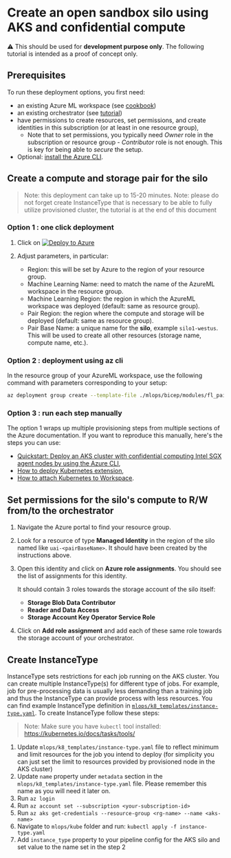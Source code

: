 # Create an open sandbox silo using AKS and confidential compute

:warning: This should be used for **development purpose only**. The following tutorial is intended as a proof of concept only.

## Prerequisites

To run these deployment options, you first need:
- an existing Azure ML workspace (see [cookbook](README.md#create-an-azure-ml-workspace))
- an existing orchestrator (see [tutorial](orchestrator_open.md))
- have permissions to create resources, set permissions, and create identities in this subscription (or at least in one resource group),
  - Note that to set permissions, you typically need _Owner_ role in the subscription or resource group - _Contributor_ role is not enough. This is key for being able to _secure_ the setup.
- Optional: [install the Azure CLI](https://learn.microsoft.com/en-us/cli/azure/install-azure-cli).

## Create a compute and storage pair for the silo

> Note: this deployment can take up to 15-20 minutes.
> Note: please do not forget create InstanceType that is necessary to be able to fully utilize provisioned cluster, the tutorial is at the end of this document

### Option 1 : one click deployment

1. Click on [![Deploy to Azure](https://aka.ms/deploytoazurebutton)](https://portal.azure.com/#create/Microsoft.Template/uri/https%3A%2F%2Fraw.githubusercontent.com%2FAzure-Samples%2Fazure-ml-federated-learning%2Fmain%2Fmlops%2Farm%2Fopen_aks_with_confcomp_storage_pair.json)

2. Adjust parameters, in particular:

    - Region: this will be set by Azure to the region of your resource group.
    - Machine Learning Name: need to match the name of the AzureML workspace in the resource group.
    - Machine Learning Region: the region in which the AzureML workspace was deployed (default: same as resource group).
    - Pair Region: the region where the compute and storage will be deployed (default: same as resource group).
    - Pair Base Name: a unique name for the **silo**, example `silo1-westus`. This will be used to create all other resources (storage name, compute name, etc.).

### Option 2 : deployment using az cli

In the resource group of your AzureML workspace, use the following command with parameters corresponding to your setup:

```bash
az deployment group create --template-file ./mlops/bicep/modules/fl_pairs/open_aks_with_confcomp_storage_pair.bicep --resource-group <resource group name> --parameters pairBaseName="silo1-westus" pairRegion="westus" machineLearningName="aml-fldemo" machineLearningRegion="eastus"
```

### Option 3 : run each step manually

The option 1 wraps up multiple provisioning steps from multiple sections of the Azure documentation. If you want to reproduce this manually, here's the steps you can use:

- [Quickstart: Deploy an AKS cluster with confidential computing Intel SGX agent nodes by using the Azure CLI](https://learn.microsoft.com/en-us/azure/confidential-computing/confidential-enclave-nodes-aks-get-started),
- [How to deploy Kubernetes extension](https://learn.microsoft.com/en-us/azure/machine-learning/how-to-deploy-kubernetes-extension?tabs=deploy-extension-with-cli),
- [How to attach Kubernetes to Workspace](https://learn.microsoft.com/en-us/azure/machine-learning/how-to-attach-kubernetes-to-workspace?tabs=cli).

## Set permissions for the silo's compute to R/W from/to the orchestrator

1. Navigate the Azure portal to find your resource group.

2. Look for a resource of type **Managed Identity** in the region of the silo named like `uai-<pairBaseName>`. It should have been created by the instructions above.

3. Open this identity and click on **Azure role assignments**. You should see the list of assignments for this identity.

    It should contain 3 roles towards the storage account of the silo itself:
    - **Storage Blob Data Contributor**
    - **Reader and Data Access**
    - **Storage Account Key Operator Service Role**

4. Click on **Add role assignment** and add each of these same role towards the storage account of your orchestrator.


## Create InstanceType

InstanceType sets restrictions for each job running on the AKS cluster. You can create multiple InstanceType(s) for different type of jobs. For example, job for pre-processing data is usually less demanding than a training job and thus the InstanceType can provide process with less resources. You can find example InstanceType definition in [`mlops/k8_templates/instance-type.yaml`](../../mlops/k8_templates/instance-type.yaml). To create InstanceType follow these steps:

> Note: Make sure you have `kubectl` tool installed: https://kubernetes.io/docs/tasks/tools/

1. Update `mlops/k8_templates/instance-type.yaml` file to reflect minimum and limit resources for the job you intend to deploy (for simplicity you can just set the limit to resources provided by provisioned node in the AKS cluster)
2. Update `name` property under `metadata` section in the `mlops/k8_templates/instance-type.yaml` file. Please remember this name as you will need it later on.
3. Run `az login`
4. Run `az account set --subscription <your-subscription-id>`
5. Run `az aks get-credentials --resource-group <rg-name> --name <aks-name>`
6. Navigate to `mlops/kube` folder and run: `kubectl apply -f instance-type.yaml`
7. Add `instance_type` property to your pipeline config for the AKS silo and set value to the name set in the step 2 
